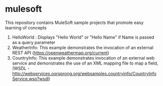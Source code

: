 # mulesoft
This repository contains MuleSoft sample projects that promote easy learning of concepts

1. HelloWorld : Displays "Hello World" or "Hello Name" if Name is passed as a query parameter
2. WeatherInfo: This example demonstrates the invocation of an external REST API  (https://openweathermap.org/current)
3. CountryInfo: This example demonstrates invocation of an external web service and demonstrates the use of an XML mapping file to map a field, (WSDL - http://webservices.oorsprong.org/websamples.countryinfo/CountryInfoService.wso?wsdl)
